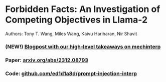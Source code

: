 # Forbidden Facts: An Investigation of Competing Objectives in Llama-2
Authors: Tony T. Wang, Miles Wang, Kaivu Hariharan, Nir Shavit

### (NEW!) [Blogpost with our high-level takeaways on mechinterp](https://www.lesswrong.com/posts/Ei8q37PB3cAky6kaK/takeaways-from-a-mechanistic-interpretability-project-on)
### Paper: [arxiv.org/abs/2312.08793](https://arxiv.org/abs/2312.08793)
### Code: [github.com/ed1d1a8d/prompt-injection-interp](https://github.com/ed1d1a8d/prompt-injection-interp)

